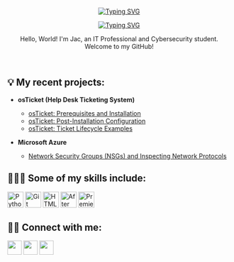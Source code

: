 <br>

<p align="center">
  <a href="https://git.io/typing-svg"><img src="https://readme-typing-svg.demolab.com?font=Fira+Code&weight=600&size=60&pause=1000&color=D279C9&center=true&vCenter=true&repeat=false&width=600&height=85&lines=%40TECHNICALLYJAC" alt="Typing SVG" /></a>
</p>
<p align="center">
    <a href="https://git.io/typing-svg"><img src="https://readme-typing-svg.demolab.com?font=Fira+Code&pause=1000&color=F7F7F7&center=true&vCenter=true&width=500&height=30&lines=a+limitless+creative...;innovative+thinker...;lover+of+all+things+TECH+%3C3" alt="Typing SVG" /></a>
</br>
</p>
<p align="center" "style="color: #FFDEAD">
Hello, World! I'm Jac, an IT Professional and Cybersecurity student. Welcome to my GitHub! 
</p>
</br>

<h2>💡 My recent projects:</h2>

- <b>osTicket (Help Desk Ticketing System)</b>
  - [osTicket: Prerequisites and Installation](https://github.com/technicallyjac/osticket_prereq-install)
  - [osTicket: Post-Installation Configuration](https://github.com/technicallyjac/post-install-config)
  - [osTicket: Ticket Lifecycle Examples](https://github.com/technicallyjac/ticket-lifecycle)
    
- <b>Microsoft Azure</b>
  - [Network Security Groups (NSGs) and Inspecting Network Protocols](https://github.com/technicallyjac/azure-network-protocols)
    
<h2>👩🏽‍💻 Some of my skills include:</h2>
<p align="left"> <a href="https://www.python.org/" target="_blank" rel="noreferrer"><img src="https://raw.githubusercontent.com/danielcranney/readme-generator/main/public/icons/skills/python-colored.svg" width="36" height="36" alt="Python" /></a> <a href="https://git-scm.com/" target="_blank" rel="noreferrer"><img src="https://raw.githubusercontent.com/danielcranney/readme-generator/main/public/icons/skills/git-colored.svg" width="36" height="36" alt="Git" /></a> <a href="https://developer.mozilla.org/en-US/docs/Glossary/HTML5" target="_blank" rel="noreferrer"><img src="https://raw.githubusercontent.com/danielcranney/readme-generator/main/public/icons/skills/html5-colored.svg" width="36" height="36" alt="HTML5" /></a> <a href="https://www.adobe.com/uk/products/aftereffects.html" target="_blank" rel="noreferrer"><img src="https://raw.githubusercontent.com/danielcranney/readme-generator/main/public/icons/skills/aftereffects-colored.svg" width="36" height="36" alt="After Effects" /></a> <a href="https://www.adobe.com/uk/products/premiere.html" target="_blank" rel="noreferrer"><img src="https://raw.githubusercontent.com/danielcranney/readme-generator/main/public/icons/skills/premierepro-colored.svg" width="36" height="36" alt="Premiere Pro" /></a> </p>

<h2>🤳🏽 Connect with me:</h2>

<p align="left"> <a href="https://discord.com/users/technicallyjac" target="_blank" rel="noreferrer"><img src="https://raw.githubusercontent.com/danielcranney/readme-generator/main/public/icons/socials/discord.svg" width="32" height="32" /></a> <a href="https://www.github.com/technicallyjac" target="_blank" rel="noreferrer"><img src="https://raw.githubusercontent.com/danielcranney/readme-generator/main/public/icons/socials/github.svg" width="32" height="32" /></a> <a href="https://www.linkedin.com/in/jacpaysinger" target="_blank" rel="noreferrer"><img src="https://raw.githubusercontent.com/danielcranney/readme-generator/main/public/icons/socials/linkedin.svg" width="32" height="32" /></a></p>

